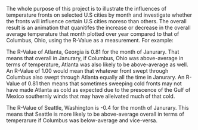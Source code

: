 The whole purpose of this project is to illustrate the influences of temperature fronts on selected U.S cities by month and investigate whether the fronts will influence certain U.S cities moreso than others. The overall result is an animation that quanitifes the increase or decrease in the overall average temperature that month plotted over year compared to that of Columbus, Ohio, using the R-Value as a measurement. For example:

The R-Value of Atlanta, Georgia is 0.81 for the month of Janurary. That means that overall in Janurary, if Columbus, Ohio was above-average in terms of temperature, Atlanta was also likely to be above-average as well. An R-Value of 1.00 would mean that whatever front swept through Columbus also swept through Atlanta equally all the time in Janurary. An R-Value of 0.81 then means that sometimes sweeping cold fronts may not have made Atlanta as cold as expected due to the prescence of the Gulf of Mexico southernly winds that may have alleivated much of that cold. 

The R-Value of Seattle, Washington is -0.4 for the month of Janurary. This means that Seattle is more likely to be above-average overall in terms of temperarure if Columbus was below-average and vice-versa.
